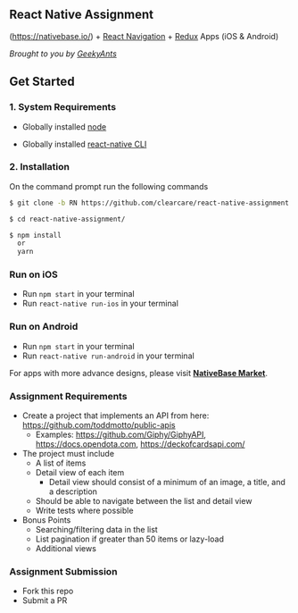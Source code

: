 
## React Native Assignment

(https://nativebase.io/) + [React Navigation](https://reactnavigation.org/) + [Redux](https://github.com/reactjs/redux) Apps (iOS & Android)

*Brought to you by [GeekyAnts](https://geekyants.com/)*


## Get Started

### 1. System Requirements

* Globally installed [node](https://nodejs.org/en/)

* Globally installed [react-native CLI](https://facebook.github.io/react-native/docs/getting-started.html)


### 2. Installation

On the command prompt run the following commands

```sh
$ git clone -b RN https://github.com/clearcare/react-native-assignment.git

$ cd react-native-assignment/

$ npm install
  or
  yarn
```


### Run on iOS

*	Run `npm start` in your terminal
*	Run `react-native run-ios` in your terminal

### Run on Android

*	Run `npm start` in your terminal
*	Run `react-native run-android` in your terminal

For apps with more advance designs, please visit **[NativeBase Market](https://market.nativebase.io/)**.

### Assignment Requirements

* Create a project that implements an API from here: https://github.com/toddmotto/public-apis
  * Examples: https://github.com/Giphy/GiphyAPI, https://docs.opendota.com, https://deckofcardsapi.com/ 
* The project must include
  * A list of items
  * Detail view of each item
    * Detail view should consist of a minimum of an image, a title, and a description
  * Should be able to navigate between the list and detail view
  * Write tests where possible
* Bonus Points
  * Searching/filtering data in the list
  * List pagination if greater than 50 items or lazy-load
  * Additional views
  
### Assignment Submission
   * Fork this repo
   * Submit a PR
